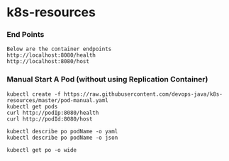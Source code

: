# k8s-resources

### End Points
```
Below are the container endpoints
http://localhost:8080/health
http://localhost:8080/host
```

### Manual Start A Pod (without using Replication Container)
```
kubectl create -f https://raw.githubusercontent.com/devops-java/k8s-resources/master/pod-manual.yaml
kubectl get pods
curl http://podIp:8080/health
curl http://podId:8080/host

kubectl describe po podName -o yaml
kubectl describe po podName -o json

kubectl get po -o wide
```
